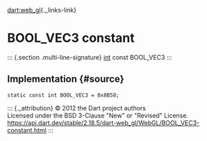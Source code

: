 [dart:web\_gl](../../dart-web_gl/dart-web_gl-library){._links-link}

BOOL\_VEC3 constant
===================

::: {.section .multi-line-signature}
[int](../../dart-core/int-class) const BOOL\_VEC3
:::

Implementation {#source}
--------------

``` {.language-dart data-language="dart"}
static const int BOOL_VEC3 = 0x8B58;
```

::: {._attribution}
© 2012 the Dart project authors\
Licensed under the BSD 3-Clause \"New\" or \"Revised\" License.\
<https://api.dart.dev/stable/2.18.5/dart-web_gl/WebGL/BOOL_VEC3-constant.html>
:::
